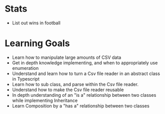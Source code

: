 # Stats
* List out wins in football

# Learning Goals
* Learn how to manipulate large amounts of CSV data
* Get in depth knowledge implementing, and when to appropriately use enumeration
* Understand and learn how to turn a Csv file reader in an abstract class in Typescript
* Learn how to sub class, and parse within the Csv file reader.
* Understand how to make the Csv file reader reusable 
* In depth understanding of an "is a" relationship between two classes while implementing Inheritance
* Learn Composition by a "has a" relationship between two classes